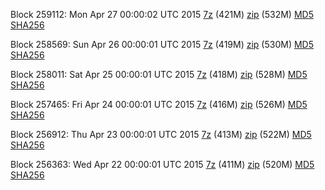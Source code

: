 Block 259112: Mon Apr 27 00:00:02 UTC 2015 [7z](https://transfer.sh/aj4E9/bootstrap.dat.20150427.7z) (421M) [zip](https://transfer.sh/1hMYn7/bootstrap.dat.20150427.zip) (532M) [MD5](https://transfer.sh/QBdE9/md5.txt) [SHA256](https://transfer.sh/S0Prs/sha256.txt)

Block 258569: Sun Apr 26 00:00:01 UTC 2015 [7z](https://transfer.sh/wEqpk/bootstrap.dat.20150426.7z) (419M) [zip](https://transfer.sh/s51AS/bootstrap.dat.20150426.zip) (530M) [MD5](https://transfer.sh/YUkLl/md5.txt) [SHA256](https://transfer.sh/1h5pE5/sha256.txt)

Block 258011: Sat Apr 25 00:00:01 UTC 2015 [7z](https://transfer.sh/Fancz/bootstrap.dat.20150425.7z) (418M) [zip](https://transfer.sh/16i0cd/bootstrap.dat.20150425.zip) (528M) [MD5](https://transfer.sh/e2lyk/md5.txt) [SHA256](https://transfer.sh/1fUYS2/sha256.txt)

Block 257465: Fri Apr 24 00:00:01 UTC 2015 [7z](https://transfer.sh/6i5aG/bootstrap.dat.20150424.7z) (416M) [zip](https://transfer.sh/ov8HP/bootstrap.dat.20150424.zip) (526M) [MD5](https://transfer.sh/Esr6c/md5.txt) [SHA256](https://transfer.sh/1cgFNF/sha256.txt)

Block 256912: Thu Apr 23 00:00:01 UTC 2015 [7z](https://transfer.sh/iEwwL/bootstrap.dat.20150423.7z) (413M) [zip](https://transfer.sh/1e9xDm/bootstrap.dat.20150423.zip) (522M) [MD5](https://transfer.sh/8662p/md5.txt) [SHA256](https://transfer.sh/rXNpO/sha256.txt)

Block 256363: Wed Apr 22 00:00:01 UTC 2015 [7z](https://transfer.sh/SV5ah/bootstrap.dat.20150422.7z) (411M) [zip](https://transfer.sh/OLJhn/bootstrap.dat.20150422.zip) (520M) [MD5](https://transfer.sh/ZT4xQ/md5.txt) [SHA256](https://transfer.sh/wzzRA/sha256.txt)
